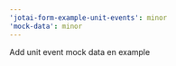 ```yaml
---
'jotai-form-example-unit-events': minor
'mock-data': minor
---
```


Add unit event mock data en example
